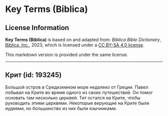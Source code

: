 # Key Terms (Biblica)

## License Information

**Key Terms (Biblica)** is based on and adapted from: _Biblica Bible Dictionary_, [Biblica, Inc.](https://www.biblica.com/), 2023, which is licensed under a [CC BY-SA 4.0 license](https://creativecommons.org/licenses/by-sa/4.0/legalcode.en).

This markdown version is provided under the same license.



--------------------------------

## Крит (id: 193245)

Большой остров в Средиземном море недалеко от Греции. Павел побывал на Крите во время одного из своих путешествий. Он помог основать там несколько церквей. Тит остался на Крите, чтобы руководить этими церквями. Некоторые верующие на Крите были иудеями, но большинство из них были язычниками.


